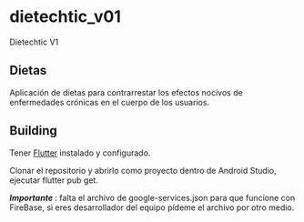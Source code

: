 # dietechtic_v01

Dietechtic V1

## Dietas

Aplicación de dietas para contrarrestar los efectos nocivos de enfermedades crónicas en el cuerpo de los usuarios.

## Building

Tener [Flutter](https://flutter.dev/)
instalado y configurado.

Clonar el repositorio y abrirlo como proyecto dentro de Android Studio, ejecutar flutter pub get.

**_Importante_** : falta el archivo de google-services.json para que funcione con FireBase, si eres desarrollador del equipo pídeme el archivo por otro medio.

